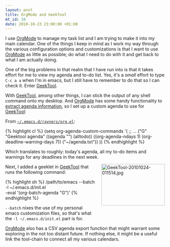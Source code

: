 ```yaml
--- 
layout: post
title: OrgMode and GeekTool
mt_id: 34
date: 2010-10-23 23:00:00 +01:00
---
```

I use [OrgMode][orgmode] to manage my task list and I am trying to make it into my main calendar.  One of the things I keep in mind as I work my way through the various configuration options and customizations is that I want to use [OrgMode][orgmode] as little as possible; do what I need to do with it and get back to what I am actually doing.

One of the big problems in that realm that I have run into is that it takes effort for me to view my agenda and to-do list.  Yes, it's a _small_ effort to type `C-c a a` when I'm in emacs, but I still have to remember to do that so I can check it.  Enter [GeekTool][geektool].

With [GeekTool][geektool], among other things, I can stick the output of any shell command onto my desktop.  And [OrgMode][orgmode] has some handy functionality to [extract agenda information](http://orgmode.org/manual/Extracting-agenda-information.html), so I set up a custom agenda to use for [GeekTool][geektool]:

From [`~/.emacs.d/rayners/org.el`](http://github.com/rayners/emacs.d/blob/master/rayners/org.el):

<!--
<style type="text/css">
.highlight .hll { background-color: #ffffcc }
.highlight  { background: #ffffff; }
.highlight .c { color: #808080 } /* Comment */
.highlight .err { color: #F00000; background-color: #F0A0A0 } /* Error */
.highlight .k { color: #008000; font-weight: bold } /* Keyword */
.highlight .o { color: #303030 } /* Operator */
.highlight .cm { color: #808080 } /* Comment.Multiline */
.highlight .cp { color: #507090 } /* Comment.Preproc */
.highlight .c1 { color: #808080 } /* Comment.Single */
.highlight .cs { color: #cc0000; font-weight: bold } /* Comment.Special */
.highlight .gd { color: #A00000 } /* Generic.Deleted */
.highlight .ge { font-style: italic } /* Generic.Emph */
.highlight .gr { color: #FF0000 } /* Generic.Error */
.highlight .gh { color: #000080; font-weight: bold } /* Generic.Heading */
.highlight .gi { color: #00A000 } /* Generic.Inserted */
.highlight .go { color: #808080 } /* Generic.Output */
.highlight .gp { color: #c65d09; font-weight: bold } /* Generic.Prompt */
.highlight .gs { font-weight: bold } /* Generic.Strong */
.highlight .gu { color: #800080; font-weight: bold } /* Generic.Subheading */
.highlight .gt { color: #0040D0 } /* Generic.Traceback */
.highlight .kc { color: #008000; font-weight: bold } /* Keyword.Constant */
.highlight .kd { color: #008000; font-weight: bold } /* Keyword.Declaration */
.highlight .kn { color: #008000; font-weight: bold } /* Keyword.Namespace */
.highlight .kp { color: #003080; font-weight: bold } /* Keyword.Pseudo */
.highlight .kr { color: #008000; font-weight: bold } /* Keyword.Reserved */
.highlight .kt { color: #303090; font-weight: bold } /* Keyword.Type */
.highlight .m { color: #6000E0; font-weight: bold } /* Literal.Number */
.highlight .s { background-color: #fff0f0 } /* Literal.String */
.highlight .na { color: #0000C0 } /* Name.Attribute */
.highlight .nb { color: #007020 } /* Name.Builtin */
.highlight .nc { color: #B00060; font-weight: bold } /* Name.Class */
.highlight .no { color: #003060; font-weight: bold } /* Name.Constant */
.highlight .nd { color: #505050; font-weight: bold } /* Name.Decorator */
.highlight .ni { color: #800000; font-weight: bold } /* Name.Entity */
.highlight .ne { color: #F00000; font-weight: bold } /* Name.Exception */
.highlight .nf { color: #0060B0; font-weight: bold } /* Name.Function */
.highlight .nl { color: #907000; font-weight: bold } /* Name.Label */
.highlight .nn { color: #0e84b5; font-weight: bold } /* Name.Namespace */
.highlight .nt { color: #007000 } /* Name.Tag */
.highlight .nv { color: #906030 } /* Name.Variable */
.highlight .ow { color: #000000; font-weight: bold } /* Operator.Word */
.highlight .w { color: #bbbbbb } /* Text.Whitespace */
.highlight .mf { color: #6000E0; font-weight: bold } /* Literal.Number.Float */
.highlight .mh { color: #005080; font-weight: bold } /* Literal.Number.Hex */
.highlight .mi { color: #0000D0; font-weight: bold } /* Literal.Number.Integer */
.highlight .mo { color: #4000E0; font-weight: bold } /* Literal.Number.Oct */
.highlight .sb { background-color: #fff0f0 } /* Literal.String.Backtick */
.highlight .sc { color: #0040D0 } /* Literal.String.Char */
.highlight .sd { color: #D04020 } /* Literal.String.Doc */
.highlight .s2 { background-color: #fff0f0 } /* Literal.String.Double */
.highlight .se { color: #606060; font-weight: bold; background-color: #fff0f0 } /* Literal.String.Escape */
.highlight .sh { background-color: #fff0f0 } /* Literal.String.Heredoc */
.highlight .si { background-color: #e0e0e0 } /* Literal.String.Interpol */
.highlight .sx { color: #D02000; background-color: #fff0f0 } /* Literal.String.Other */
.highlight .sr { color: #000000; background-color: #fff0ff } /* Literal.String.Regex */
.highlight .s1 { background-color: #fff0f0 } /* Literal.String.Single */
.highlight .ss { color: #A06000 } /* Literal.String.Symbol */
.highlight .bp { color: #007020 } /* Name.Builtin.Pseudo */
.highlight .vc { color: #306090 } /* Name.Variable.Class */
.highlight .vg { color: #d07000; font-weight: bold } /* Name.Variable.Global */
.highlight .vi { color: #3030B0 } /* Name.Variable.Instance */
.highlight .il { color: #0000D0; font-weight: bold } /* Literal.Number.Integer.Long */
</style>
-->
<style type="text/css">
.highlight .hll { background-color: #ffffcc }
.highlight  { background: #f8f8f8; }
.highlight .c { color: #008800; font-style: italic } /* Comment */
.highlight .err { border: 1px solid #FF0000 } /* Error */
.highlight .k { color: #AA22FF; font-weight: bold } /* Keyword */
.highlight .o { color: #666666 } /* Operator */
.highlight .cm { color: #008800; font-style: italic } /* Comment.Multiline */
.highlight .cp { color: #008800 } /* Comment.Preproc */
.highlight .c1 { color: #008800; font-style: italic } /* Comment.Single */
.highlight .cs { color: #008800; font-weight: bold } /* Comment.Special */
.highlight .gd { color: #A00000 } /* Generic.Deleted */
.highlight .ge { font-style: italic } /* Generic.Emph */
.highlight .gr { color: #FF0000 } /* Generic.Error */
.highlight .gh { color: #000080; font-weight: bold } /* Generic.Heading */
.highlight .gi { color: #00A000 } /* Generic.Inserted */
.highlight .go { color: #808080 } /* Generic.Output */
.highlight .gp { color: #000080; font-weight: bold } /* Generic.Prompt */
.highlight .gs { font-weight: bold } /* Generic.Strong */
.highlight .gu { color: #800080; font-weight: bold } /* Generic.Subheading */
.highlight .gt { color: #0040D0 } /* Generic.Traceback */
.highlight .kc { color: #AA22FF; font-weight: bold } /* Keyword.Constant */
.highlight .kd { color: #AA22FF; font-weight: bold } /* Keyword.Declaration */
.highlight .kn { color: #AA22FF; font-weight: bold } /* Keyword.Namespace */
.highlight .kp { color: #AA22FF } /* Keyword.Pseudo */
.highlight .kr { color: #AA22FF; font-weight: bold } /* Keyword.Reserved */
.highlight .kt { color: #00BB00; font-weight: bold } /* Keyword.Type */
.highlight .m { color: #666666 } /* Literal.Number */
.highlight .s { color: #BB4444 } /* Literal.String */
.highlight .na { color: #BB4444 } /* Name.Attribute */
.highlight .nb { color: #AA22FF } /* Name.Builtin */
.highlight .nc { color: #0000FF } /* Name.Class */
.highlight .no { color: #880000 } /* Name.Constant */
.highlight .nd { color: #AA22FF } /* Name.Decorator */
.highlight .ni { color: #999999; font-weight: bold } /* Name.Entity */
.highlight .ne { color: #D2413A; font-weight: bold } /* Name.Exception */
.highlight .nf { color: #00A000 } /* Name.Function */
.highlight .nl { color: #A0A000 } /* Name.Label */
.highlight .nn { color: #0000FF; font-weight: bold } /* Name.Namespace */
.highlight .nt { color: #008000; font-weight: bold } /* Name.Tag */
.highlight .nv { color: #B8860B } /* Name.Variable */
.highlight .ow { color: #AA22FF; font-weight: bold } /* Operator.Word */
.highlight .w { color: #bbbbbb } /* Text.Whitespace */
.highlight .mf { color: #666666 } /* Literal.Number.Float */
.highlight .mh { color: #666666 } /* Literal.Number.Hex */
.highlight .mi { color: #666666 } /* Literal.Number.Integer */
.highlight .mo { color: #666666 } /* Literal.Number.Oct */
.highlight .sb { color: #BB4444 } /* Literal.String.Backtick */
.highlight .sc { color: #BB4444 } /* Literal.String.Char */
.highlight .sd { color: #BB4444; font-style: italic } /* Literal.String.Doc */
.highlight .s2 { color: #BB4444 } /* Literal.String.Double */
.highlight .se { color: #BB6622; font-weight: bold } /* Literal.String.Escape */
.highlight .sh { color: #BB4444 } /* Literal.String.Heredoc */
.highlight .si { color: #BB6688; font-weight: bold } /* Literal.String.Interpol */
.highlight .sx { color: #008000 } /* Literal.String.Other */
.highlight .sr { color: #BB6688 } /* Literal.String.Regex */
.highlight .s1 { color: #BB4444 } /* Literal.String.Single */
.highlight .ss { color: #B8860B } /* Literal.String.Symbol */
.highlight .bp { color: #AA22FF } /* Name.Builtin.Pseudo */
.highlight .vc { color: #B8860B } /* Name.Variable.Class */
.highlight .vg { color: #B8860B } /* Name.Variable.Global */
.highlight .vi { color: #B8860B } /* Name.Variable.Instance */
.highlight .il { color: #666666 } /* Literal.Number.Integer.Long */
</style>

{% highlight cl %}
    (setq org-agenda-custom-commands
          '(
            ;; ...
            ("G" "Geektool agenda"
             ((agenda "")
              (alltodo))
             ((org-agenda-ndays 1)
              (org-deadline-warning-days 7))
             ("~/agenda.txt"))
            ))
{% endhighlight %}

Which translates to roughly: today's agenda, all my to-do items and warnings for any deadlines in the next week.

<a href="http://rayners.org/assets_c/2010/10/GeekTool-20101024-011514-20.html" onclick="window.open('http://rayners.org/assets_c/2010/10/GeekTool-20101024-011514-20.html','popup','width=624,height=410,scrollbars=no,resizable=no,toolbar=no,directories=no,location=no,menubar=no,status=no,left=0,top=0'); return false"><img src="http://rayners.org/assets_c/2010/10/GeekTool-20101024-011514-thumb-200x131-20.jpg" width="200" height="131" alt="GeekTool-20101024-011514.jpg" class="mt-image-right" style="float: right; margin: 0 0 20px 20px;" /></a>

Next, I added a geeklet in [GeekTool][geektool] that runs the following command: 

{% highlight sh %}
    /path/to/emacs --batch \
        -l ~/.emacs.d/init.el \
        -eval '(org-batch-agenda "G")'
{% endhighlight %}

 `--batch` nixes the use of my personal emacs customization files, so that's what the `-l ~/.emacs.d/init.el` part is for.

[OrgMode][orgmode] also has a CSV agenda export function that might warrant some exploring in the not too distant future.  If nothing else, it might be a useful link the tool-chain to connect all my various calendars.

  [orgmode]: http://orgmode.org/
  [geektool]: http://projects.tynsoe.org/en/geektool/ 
